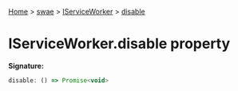 [Home](./index) &gt; [swae](./swae.md) &gt; [IServiceWorker](./swae.iserviceworker.md) &gt; [disable](./swae.iserviceworker.disable.md)

# IServiceWorker.disable property


**Signature:**
```javascript
disable: () => Promise<void>
```
